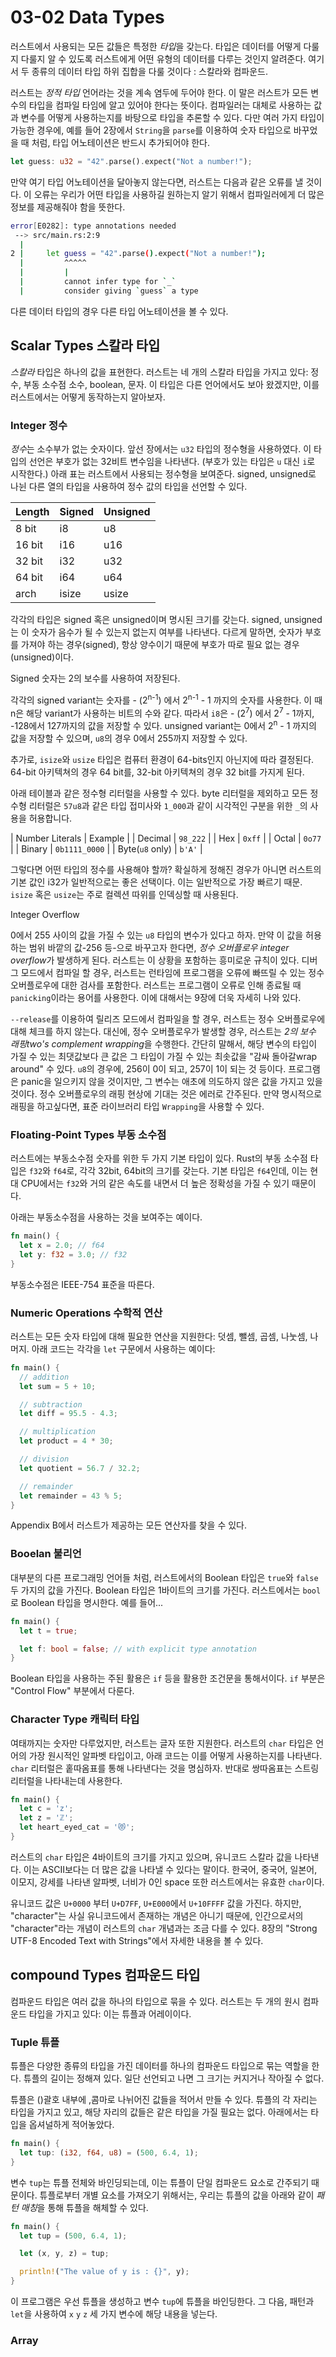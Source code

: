 # 03-02 Data Types

러스트에서 사용되는 모든 값들은 특정한 *타입*을 갖는다. 타입은 데이터를 어떻게 다룰지 다룰지 알 수 있도록 러스트에게 어떤 유형의 데이터를 다루는 것인지 알려준다. 여기서 두 종류의 데이터 타입 하위 집합을 다룰 것이다 : 스칼라와 컴파운드.

러스트는 *정적 타입* 언어라는 것을 계속 염두에 두어야 한다. 이 말은 러스트가 모든 변수의 타입을 컴파일 타임에 알고 있어야 한다는 뜻이다. 컴파일러는 대체로 사용하는 값과 변수를 어떻게 사용하는지를 바탕으로 타입을 추론할 수 있다. 다만 여러 가지 타입이 가능한 경우에, 예를 들어 2장에서 `String`을 `parse`를 이용하여 숫자 타입으로 바꾸었을 때 처럼, 타입 어노테이션은 반드시 추가되어야 한다.

```rust
let guess: u32 = "42".parse().expect("Not a number!");
```

만약 여기 타입 어노테이션을 달아놓지 않는다면, 러스트는 다음과 같은 오류를 낼 것이다. 이 오류는 우리가 어떤 타입을 사용하길 원하는지 알기 위해서 컴파일러에게 더 많은 정보를 제공해줘야 함을 뜻한다.

```bash
error[E0282]: type annotations needed
 --> src/main.rs:2:9
  |
2 |     let guess = "42".parse().expect("Not a number!");
  |         ^^^^^
  |         |
  |         cannot infer type for `_`
  |         consider giving `guess` a type
```

다른 데이터 타입의 경우 다른 타입 어노테이션을 볼 수 있다.

## Scalar Types 스칼라 타입

*스칼라* 타입은 하나의 값을 표현한다. 러스트는 네 개의 스칼라 타입을 가지고 있다: 정수, 부동 소수점 소수, boolean, 문자. 이 타입은 다른 언어에서도 보아 왔겠지만, 이를 러스트에서는 어떻게 동작하는지 알아보자.

### Integer 정수

*정수*는 소수부가 없는 숫자이다. 앞선 장에서는 `u32` 타입의 정수형을 사용하였다. 이 타입의 선언은 부호가 없는 32비트 변수임을 나타낸다. (부호가 있는 타입은 `u` 대신 `i`로 시작한다.) 아래 표는 러스트에서 사용되는 정수형을 보여준다. signed, unsigned로 나뉜 다른 열의 타입을 사용하여 정수 값의 타입을 선언할 수 있다.

| Length | Signed | Unsigned |
| ------ | ------ | -------- |
| 8 bit  | i8     | u8       |
| 16 bit | i16    | u16      |
| 32 bit | i32    | u32      |
| 64 bit | i64    | u64      |
| arch   | isize  | usize    |

각각의 타입은 signed 혹은 unsigned이며 명시된 크기를 갖는다. signed, unsigned는 이 숫자가 음수가 될 수 있는지 없는지 여부를 나타낸다. 다르게 말하면, 숫자가 부호를 가져야 하는 경우(signed), 항상 양수이기 때문에 부호가 따로 필요 없는 경우(unsigned)이다.

Signed 숫자는 2의 보수를 사용하여 저장된다.

각각의 signed variant는 숫자를 - (2<sup>n-1</sup>) 에서 2<sup>n-1</sup> - 1 까지의 숫자를 사용한다. 이 때 n은 해당 variant가 사용하는 비트의 수와 같다. 따라서 `i8`은 - (2<sup>7</sup>) 에서 2<sup>7</sup> - 1까지, -128에서 127까지의 값을 저장할 수 있다. unsigned variant는 0에서 2<sup>n</sup> - 1 까지의 값을 저장할 수 있으며, `u8`의 경우 0에서 255까지 저장할 수 있다.

추가로, `isize`와 `usize` 타입은 컴퓨터 환경이 64-bits인지 아닌지에 따라 결정된다. 64-bit 아키텍쳐의 경우 64 bit를, 32-bit 아키텍쳐의 경우 32 bit를 가지게 된다.

아래 테이블과 같은 정수형 리터럴을 사용할 수 있다. byte 리터럴을 제외하고 모든 정수형 리터럴은 `57u8`과 같은 타입 접미사와 `1_000`과 같이 시각적인 구분을 위한 `_`의 사용을 허용합니다.

| Number Literals | Example       |
| Decimal         | `98_222`      |
| Hex             | `0xff`        |
| Octal           | `0o77`        |
| Binary          | `0b1111_0000` |
| Byte(`u8` only) | `b'A'`        |

그렇다면 어떤 타입의 정수를 사용해야 할까? 확실하게 정해진 경우가 아니면 러스트의 기본 값인 i32가 일반적으로는 좋은 선택이다. 이는 일반적으로 가장 빠르기 때문. `isize` 혹은 `usize`는 주로 컬렉션 따위를 인덱싱할 때 사용된다.

  Integer Overflow

  0에서 255 사이의 값을 가질 수 있는 `u8` 타입의 변수가 있다고 하자. 만약 이 값을 허용하는 범위 바깥의 값-256 등-으로 바꾸고자 한다면, *정수 오버플로우 integer overflow*가 발생하게 된다. 러스트는 이 상황을 포함하는 흥미로운 규칙이 있다. 디버그 모드에서 컴파일 할 경우, 러스트는 런타임에 프로그램을 오류에 빠뜨릴 수 있는 정수 오버플로우에 대한 검사를 포함한다. 러스트는 프로그램이 오류로 인해 종료될 때 `panicking`이라는 용어를 사용한다. 이에 대해서는 9장에 더욱 자세히 나와 있다.

  `--release`를 이용하여 릴리즈 모드에서 컴파일을 할 경우, 러스트는 정수 오버플로우에 대해 체크를 하지 않는다. 대신에, 정수 오버플로우가 발생할 경우, 러스트는 *2의 보수 래핑two's complement wrapping*을 수행한다. 간단히 말해서, 해당 변수의 타입이 가질 수 있는 최댓값보다 큰 값은 그 타입이 가질 수 있는 최솟값을 "감싸 돌아갈wrap around" 수 있다. `u8`의 경우에, 256이 0이 되고, 257이 1이 되는 것 등이다. 프로그램은 panic을 일으키지 않을 것이지만, 그 변수는 애초에 의도하지 않은 값을 가지고 있을 것이다. 정수 오버플로우의 래핑 현상에 기대는 것은 에러로 간주된다. 만약 명시적으로 래핑을 하고싶다면, 표준 라이브러리 타입 `Wrapping`을 사용할 수 있다.

### Floating-Point Types 부동 소수점

러스트에는 부동소수점 숫자를 위한 두 가지 기본 타입이 있다. Rust의 부동 소수점 타입은 `f32`와 `f64`로, 각각 32bit, 64bit의 크기를 갖는다. 기본 타입은 `f64`인데, 이는 현대 CPU에서는 `f32`와 거의 같은 속도를 내면서 더 높은 정확성을 가질 수 있기 때문이다.

아래는 부동소수점을 사용하는 것을 보여주는 예이다.

```rust
fn main() {
  let x = 2.0; // f64
  let y: f32 = 3.0; // f32
}
```
부동소수점은 IEEE-754 표준을 따른다.

### Numeric Operations 수학적 연산

러스트는 모든 숫자 타입에 대해 필요한 연산을 지원한다: 덧셈, 뺄셈, 곱셈, 나눗셈, 나머지. 아래 코드는 각각을 `let` 구문에서 사용하는 예이다:

```rust
fn main() {
  // addition
  let sum = 5 + 10;

  // subtraction
  let diff = 95.5 - 4.3;

  // multiplication
  let product = 4 * 30;

  // division
  let quotient = 56.7 / 32.2;

  // remainder
  let remainder = 43 % 5;
}
```

Appendix B에서 러스트가 제공하는 모든 연산자를 찾을 수 있다.

### Booelan 불리언

대부분의 다른 프로그래밍 언어들 처럼, 러스트에서의 Boolean 타입은 `true`와 `false` 두 가지의 값을 가진다. Boolean 타입은 1바이트의 크기를 가진다. 러스트에서는 `bool`로 Boolean 타입을 명시한다. 예를 들어...

```rust
fn main() {
  let t = true;

  let f: bool = false; // with explicit type annotation
}
```

Boolean 타입을 사용하는 주된 활용은 `if` 등을 활용한 조건문을 통해서이다. `if` 부분은 "Control Flow" 부분에서 다룬다.

### Character Type 캐릭터 타입

여태까지는 숫자만 다루었지만, 러스트는 글자 또한 지원한다. 러스트의 `char` 타입은 언어의 가장 원시적인 알파벳 타입이고, 아래 코드는 이를 어떻게 사용하는지를 나타낸다. `char` 리터럴은 홑따옴표를 통해 나타낸다는 것을 명심하자. 반대로 쌍따옴표는 스트링 리터럴을 나타내는데 사용한다.

```rust
fn main() {
  let c = 'z';
  let z = 'ℤ';
  let heart_eyed_cat = '😻';
}
```

러스트의 `char` 타입은 4바이트의 크기를 가지고 있으며, 유니코드 스칼라 값을 나타낸다. 이는 ASCII보다는 더 많은 값을 나타낼 수 있다는 말이다. 한국어, 중국어, 일본어, 이모지, 강세를 나타낸 알파벳, 너비가 0인 space 또한 러스트에서는 유효한 `char`이다.

유니코드 값은 `U+0000` 부터 `U+D7FF`, `U+E000`에서 `U+10FFFF` 값을 가진다. 하지만, "character"는 사실 유니코드에서 존재하는 개념은 아니기 때문에, 인간으로서의 "character"라는 개념이 러스트의 `char` 개념과는 조금 다를 수 있다. 8장의 "Strong UTF-8 Encoded Text with Strings"에서 자세한 내용을 볼 수 있다.

## compound Types 컴파운드 타입

컴파운드 타입은 여러 값을 하나의 타입으로 묶을 수 있다. 러스트는 두 개의 원시 컴파운드 타입을 가지고 있다: 이는 튜플과 어레이이다.

### Tuple 튜플

튜플은 다양한 종류의 타입을 가진 데이터를 하나의 컴파운드 타입으로 묶는 역할을 한다. 튜플의 길이는 정해져 있다. 일단 선언되고 나면 그 크기는 커지거나 작아질 수 없다.

튜플은 ()괄호 내부에 ,콤마로 나뉘어진 값들을 적어서 만들 수 있다. 튜플의 각 자리는 타입을 가지고 있고, 해당 자리의 값들은 같은 타입을 가질 필요는 없다. 아래에서는 타입을 옵셔널하게 적어놓았다.

```rust
fn main() {
  let tup: (i32, f64, u8) = (500, 6.4, 1);
}
```

변수 `tup`는 튜플 전체와 바인딩되는데, 이는 튜플이 단일 컴파운드 요소로 간주되기 때문이다. 튜플로부터 개별 요소를 가져오기 위해서는, 우리는 튜플의 값을 아래와 같이 *패턴 매칭*을 통해 튜플을 해체할 수 있다.

```rust
fn main() {
  let tup = (500, 6.4, 1);

  let (x, y, z) = tup;

  println!("The value of y is : {}", y);
}
```

이 프로그램은 우선 튜플을 생성하고 변수 `tup`에 튜플을 바인딩한다. 그 다음, 패턴과 `let`을 사용하여 `x` `y` `z` 세 가지 변수에 해당 내용을 넣는다.

### Array

